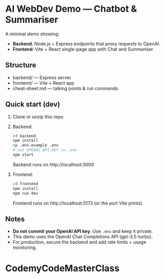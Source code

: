 # AI WebDev Demo — Chatbot & Summariser

A minimal demo showing:
- **Backend**: Node.js + Express endpoints that proxy requests to OpenAI.
- **Frontend**: Vite + React single-page app with Chat and Summariser.

## Structure
- backend/ — Express server
- frontend/ — Vite + React app
- cheat-sheet.md — talking points & run commands

## Quick start (dev)
1. Clone or unzip this repo.
2. Backend:
   ```bash
   cd backend
   npm install
   cp .env.example .env
   # set OPENAI_API_KEY in .env
   npm start
   ```
   Backend runs on http://localhost:3000

3. Frontend:
   ```bash
   cd frontend
   npm install
   npm run dev
   ```
   Frontend runs on http://localhost:5173 (or the port Vite prints).

## Notes
- **Do not commit your OpenAI API key**. Use `.env` and keep it private.
- This demo uses the OpenAI Chat Completions API (gpt-3.5-turbo).
- For production, secure the backend and add rate limits + usage monitoring.
# CodemyCodeMasterClass

